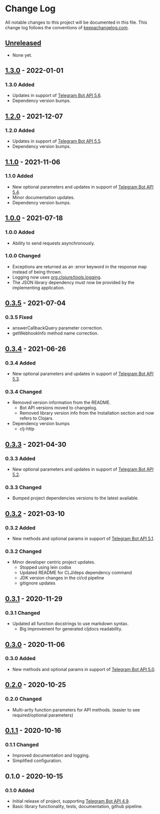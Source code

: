 # Change Log

All notable changes to this project will be documented in this file. This change log follows the conventions of [keepachangelog.com](http://keepachangelog.com/).

## [Unreleased]

- None yet.

## [1.3.0] - 2022-01-01

### 1.3.0 Added

- Updates in support of [Telegram Bot API 5.6](https://core.telegram.org/bots/api#december-30-2021).
- Dependency version bumps.

## [1.2.0] - 2021-12-07

### 1.2.0 Added

- Updates in support of [Telegram Bot API 5.5](https://core.telegram.org/bots/api#december-7-2021).
- Dependency version bumps.

## [1.1.0] - 2021-11-06

### 1.1.0 Added

- New optional parameters and updates in support of [Telegram Bot API 5.4](https://core.telegram.org/bots/api#november-5-2021).
- Minor documentation updates.
- Dependency version bumps.

## [1.0.0] - 2021-07-18

### 1.0.0 Added

- Ability to send requests asynchronously.

### 1.0.0 Changed

- Exceptions are returned as an :error keyword in the response map instead of being thrown.
- Logging now uses [org.clojure/tools.logging](https://github.com/clojure/tools.logging).
- The JSON library dependency must now be provided by the implementing application.

## [0.3.5] - 2021-07-04

### 0.3.5 Fixed

- answerCallbackQuery parameter correction.
- getWebhookInfo method name correction.

## [0.3.4] - 2021-06-26

### 0.3.4 Added

- New optional parameters and updates in support of [Telegram Bot API 5.3](https://core.telegram.org/bots/api-changelog#june-25-2021).

### 0.3.4 Changed

- Removed version information from the README.
  - Bot API versions moved to changelog.
  - Removed library version info from the Installation section and now refers to Clojars.
- Dependency version bumps
  - clj-http

## [0.3.3] - 2021-04-30

### 0.3.3 Added

- New optional parameters and updates in support of [Telegram Bot API 5.2](https://core.telegram.org/bots/api-changelog#april-26-2021).

### 0.3.3 Changed

- Bumped project dependencies versions to the latest available.

## [0.3.2] - 2021-03-10

### 0.3.2 Added

- New methods and optional params in support of [Telegram Bot API 5.1](https://core.telegram.org/bots/api-changelog#march-9-2021).

### 0.3.2 Changed

- Minor developer centric project updates.
  - Stopped using lein codox
  - Updated README for CLJ/deps dependency command
  - JDK version changes in the ci/cd pipeline
  - gitignore updates

## [0.3.1] - 2020-11-29

### 0.3.1 Changed

- Updated all function docstrings to use markdown syntax.
  - Big improvement for generated cljdocs readability.

## [0.3.0] - 2020-11-06

### 0.3.0 Added

- New methods and optional params in support of [Telegram Bot API 5.0](https://core.telegram.org/bots/api-changelog#november-4-2020).

## [0.2.0] - 2020-10-25

### 0.2.0 Changed

- Multi-arity function parameters for API methods. (easier to see required/optional parameters)

## [0.1.1] - 2020-10-16

### 0.1.1 Changed

- Improved documentation and logging.
- Simplified configuration.

## 0.1.0 - 2020-10-15

### 0.1.0 Added

- Initial release of project, supporting [Telegram Bot API 4.9](https://core.telegram.org/bots/api-changelog#june-4-2020).
- Basic library functionality, tests, documentation, github pipeline.

[Unreleased]: https://github.com/wdhowe/telegrambot-lib/compare/1.3.0...HEAD
[1.3.0]: https://github.com/wdhowe/telegrambot-lib/compare/1.2.0...1.3.0
[1.2.0]: https://github.com/wdhowe/telegrambot-lib/compare/1.1.0...1.2.0
[1.1.0]: https://github.com/wdhowe/telegrambot-lib/compare/1.0.0...1.1.0
[1.0.0]: https://github.com/wdhowe/telegrambot-lib/compare/0.3.5...1.0.0
[0.3.5]: https://github.com/wdhowe/telegrambot-lib/compare/0.3.4...0.3.5
[0.3.4]: https://github.com/wdhowe/telegrambot-lib/compare/0.3.3...0.3.4
[0.3.3]: https://github.com/wdhowe/telegrambot-lib/compare/0.3.2...0.3.3
[0.3.2]: https://github.com/wdhowe/telegrambot-lib/compare/0.3.1...0.3.2
[0.3.1]: https://github.com/wdhowe/telegrambot-lib/compare/0.3.0...0.3.1
[0.3.0]: https://github.com/wdhowe/telegrambot-lib/compare/0.2.0...0.3.0
[0.2.0]: https://github.com/wdhowe/telegrambot-lib/compare/0.1.1...0.2.0
[0.1.1]: https://github.com/wdhowe/telegrambot-lib/compare/0.1.0...0.1.1

[comment]: # (Types of changes)
[comment]: # ('Added' for new features.)
[comment]: # ('Changed' for changes in existing functionality.)
[comment]: # ('Deprecated' for soon-to-be removed features.)
[comment]: # ('Removed' for now removed features.)
[comment]: # ('Fixed' for any bug fixes.)
[comment]: # ('Security' in case of vulnerabilities.)
